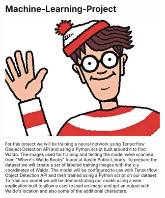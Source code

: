 # Machine-Learning-Project

![Waldo](waldo.jpg)

For this project we will be training a neural network using Tensorflow Obeject Detection API and using a Python script built around it to find Waldo. The images used for training and testing the model were scanned from "Where's Waldo Books" found at Austin Public Library. To prepare the dataset we will create a set of labeled training images with the x-y coordinates of Waldo. The model will be configured to use with Tensorflow Object Detection API and then trained using a Python script on our dataset. To train our model we will be demonstrating our model using a web application built to allow a user to load an image and get an output with Waldo's location and also some of the additional characters. 
